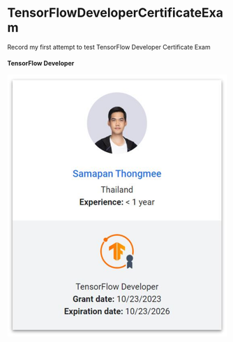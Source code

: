 # TensorFlowDeveloperCertificateExam
Record my first attempt to test TensorFlow Developer Certificate Exam

#### TensorFlow Developer
<img src="https://github.com/SamapanThongmee/TensorFlowDeveloperCertificateExam/blob/main/Tensorflow%20Developer%20Certificate.JPG" height="600" width="1200" >
